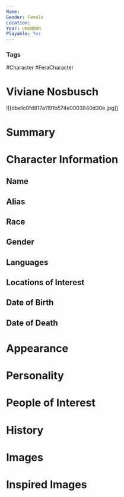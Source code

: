 ```yaml
---
Name: 
Gender: Female
Location: 
Year: UNKNOWN
Playable: Yes
---
```


### Tags
#Character #FeraCharacter 

# Viviane Nosbusch
![[dbe1c0fd817a1191b574e0003840d30e.jpg]]

# Summary


# Character Information

## Name

## Alias

## Race

## Gender

## Languages

## Locations of Interest

## Date of Birth

## Date of Death

# Appearance

# Personality

# People of Interest

# History

# Images

# Inspired Images
